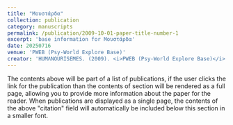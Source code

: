 ```yaml
---
title: "Μουστάρδα"
collection: publication
category: manuscripts
permalink: /publication/2009-10-01-paper-title-number-1
excerpt: 'base information for Μουστάρδα'
date: 20250716
venue: 'PWEB (Psy-World Explore Base)'
creator: 'HUMΛNOURISEMES. (2009). <i>PWEB (Psy-World Explore Base)</i>. '
---
```


The contents above will be part of a list of publications, if the user clicks the link for the publication than the contents of section will be rendered as a full page, allowing you to provide more information about the paper for the reader. When publications are displayed as a single page, the contents of the above "citation" field will automatically be included below this section in a smaller font.

